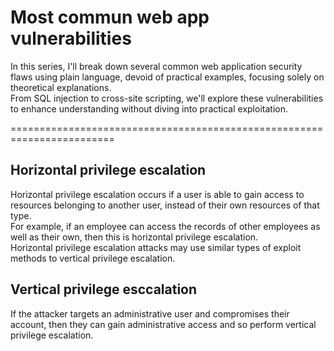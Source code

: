 # Most commun web app vulnerabilities <br>
In this series, I'll break down several common web application security flaws using plain language, devoid of practical examples, focusing solely on theoretical explanations. <br>
From SQL injection to cross-site scripting, we'll explore these vulnerabilities to enhance understanding without diving into practical exploitation.

========================================================================
## Horizontal privilege escalation
Horizontal privilege escalation occurs if a user is able to gain access to resources belonging to another user, instead of their own resources of that type. <br>
For example, if an employee can access the records of other employees as well as their own, then this is horizontal privilege escalation. <br>
Horizontal privilege escalation attacks may use similar types of exploit methods to vertical privilege escalation.

## Vertical privilege esccalation 
If the attacker targets an administrative user and compromises their account, then they can gain administrative access and so perform vertical privilege escalation. 
